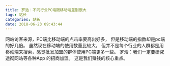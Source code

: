 ```yaml
---
title: 罗浩：不同行业PC端跟移动端差别很大
tags: 站长
categories: 站长
date: 2018-06-23 09:43:44
---
```


网站访客来源，PC端比移动端的点击率要高出好多，
但是移动端的指数却是pc端的好几倍。
虽然现在移动端的使用数量比较大，
但并不是每个行业的人群都是用移动端来搜索，感觉批发加盟的群体使用PC端更多一些。
罗浩：我们一定要研究透彻网站等各种App 的招商加盟。
这是我们赚钱的核心重点。